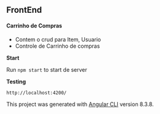 ## FrontEnd

#### Carrinho de Compras 
- Contem o crud para Item, Usuario 
- Controle de Carrinho de compras 

**Start**

Run `npm start` to start de server 

**Testing**

`http://localhost:4200/`


This project was generated with [Angular CLI](https://github.com/angular/angular-cli) version 8.3.8.